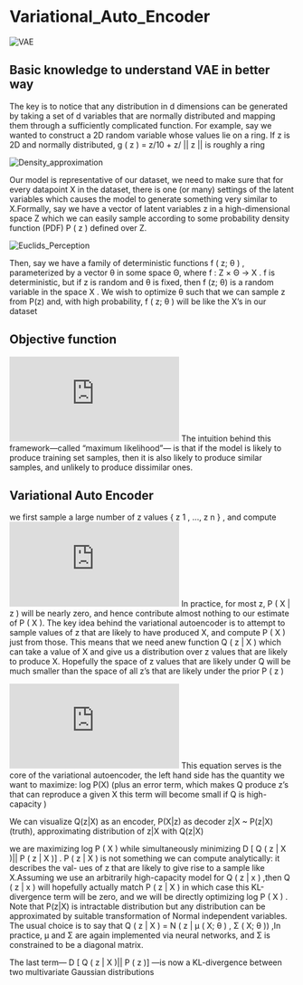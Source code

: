 # Variational_Auto_Encoder
![VAE](https://user-images.githubusercontent.com/21220616/58378755-db357580-7fb6-11e9-87cb-3a8fc66bdba2.png)

## Basic knowledge to understand VAE in better way 
The key is to notice that any distribution in d dimensions can be generated by taking a set of d variables that are normally distributed and mapping them through a sufficiently complicated function. For example, say we wanted to construct a 2D random variable whose values lie on a ring. If z is 2D and normally distributed, g ( z ) = z/10 + z/ || z || is roughly a ring

![Density_approximation](https://user-images.githubusercontent.com/21220616/58219328-08202900-7d28-11e9-8a35-29a1659ffcc2.png)

Our model is representative of our dataset, we need to make sure that for every datapoint X in the dataset, there is one (or
many) settings of the latent variables which causes the model to generate something very similar to X.Formally, say we have a vector of latent variables z in a high-dimensional space Z which we can easily sample according to some probability density function (PDF) P ( z ) defined over Z.

![Euclids_Perception](https://user-images.githubusercontent.com/21220616/58311378-73502500-7e26-11e9-8c68-e8e6dbba8236.png)


Then, say we have a family of deterministic functions f ( z; θ ) , parameterized by a vector θ in some space Θ, where 
f : Z × Θ → X . f is deterministic, but if z is random and θ is fixed, then f (z; θ) is a random variable in the space
X . We wish to optimize θ such that we can sample z from P(z) and, with high probability, f ( z; θ ) will be like the X’s in our dataset

## Objective function 
![](http://latex.codecogs.com/gif.latex?P%28X%29%20%3D%20%5Cint%20P%28X%7Cz%3B%5CTheta%20%29P%28z%29dz)
The intuition behind this framework—called “maximum likelihood”— is that if the model is likely to produce training set samples, then it is also likely to produce similar samples, and unlikely to produce dissimilar ones.

## Variational Auto Encoder
we first sample a large number of z values { z 1 , ..., z n } , and compute ![Image](http://latex.codecogs.com/gif.latex?P%28X%29%20%5Capprox%20%5Cfrac%7B1%7D%7Bn%7D%20%5Csum%20P%28X%7Cz%29)
In practice, for most z, P ( X | z ) will be nearly zero, and hence contribute almost nothing to our estimate of P ( X ).
The key idea behind the variational autoencoder is to attempt to sample values of z that are likely to have produced X, and compute P ( X ) just from those. This means that we need anew function Q ( z | X ) which can take a value of X and give us a distribution over z values that are likely to produce X. Hopefully the space of z values that are likely under Q will be much smaller than the space of all z’s that are likely under the prior P ( z )

![derivation](http://latex.codecogs.com/gif.latex?%5Cboldsymbol%7BD%7D%5BQ%28z%29%7C%7CP%28z%7CX%29%5D%20%3D%20%5Csum%20Q%28z%29log%28Q%28z%29%29-Q%28z%29log%28P%28z%7CX%29%29%20%5Chspace%7B2cm%7D..eqn%281%29%20%5C%5C%20%5C%5CP%28z%7CX%29%20%3D%20%5Cfrac%7BP%28X%7Cz%29P%28z%29%7D%7BP%28X%29%7D%5Chspace%7B8.8cm%7D..eqn%282%29%20%5C%5C%20%5C%5CUsing%20%5Chspace%7B0.2cm%7D%20eqn%282%29%20%5C%5C%20%5C%5CD%5BQ%28z%29%7C%7CP%28z%7CX%29%5D%20%3D%20%5Csum%20Q%28z%29log%28Q%28z%29%29-Q%28z%29log%28%5Cfrac%7BP%28X%7Cz%29P%28z%29%7D%7BP%28X%29%7D%29%29%29%20%5C%5C%20%5C%5C%5Csum%20Q%28z%29log%28Q%28z%29%29-Q%28z%29log%28P%28z%29%29%20&plus;%20Q%28z%29log%28P%28X%29%29%20-Q%28z%29log%28P%28X%7Cz%29%29%20%5C%5C%20%5C%5CD%5BQ%28z%29%7C%7CP%28z%7CX%29%5D%3Dlog%28P%28X%29%29%20-%20%5Cmathbf%7BD%7D%5BQ%5Bz%7CX%5D%7C%7CP%28z%7CX%29%5D%20&plus;Q%28z%29log%28P%28X%7Cz%29%29%20%5C%5C%20%5C%5Clog%28P%28X%29%29%20-%20%5Cmathbf%7BD%7D%5BQ%5Bz%7CX%5D%7C%7CP%28z%7CX%29%5D%20%3D%20-%5Cmathbf%7BD%7D%5BQ%28z%29%7C%7CP%28z%7CX%29%5D%20&plus;%5Csum%20Q%28z%29log%28P%28X%7Cz%29%29)
This equation serves is the core of the variational autoencoder,
the left hand side has the quantity we want to maximize: log P(X) 
(plus an error term, which makes Q produce z’s that can reproduce a given X
this term will become small if Q is high-capacity )

We can visualize Q(z|X) as an encoder, P(X|z) as decoder
z|X ~ P(z|X) (truth), approximating distribution of z|X with Q(z|X)

we are maximizing log P ( X ) while simultaneously minimizing D [ Q ( z | X )|| P ( z | X )] .
P ( z | X ) is not something we can compute analytically: it describes the val-
ues of z that are likely to give rise to a sample like X.Assuming we use an arbitrarily 
high-capacity model for Q ( z | x ) ,then Q ( z | x ) will hopefully actually match P ( z | X )
in which case this KL-divergence term will be zero, and we will be directly optimizing log P ( X ) .
Note that P(z|X) is intractable distribution but any distribution can be approximated by suitable 
transformation of Normal independent variables. The usual choice is to say that Q ( z | X ) =
N ( z | μ ( X; θ ) , Σ ( X; θ )) ,In practice, μ and Σ are again implemented via neural networks,
and Σ is constrained to be a diagonal matrix.

The last term— D [ Q ( z | X )|| P ( z )] —is now a KL-divergence between
two multivariate Gaussian distributions
